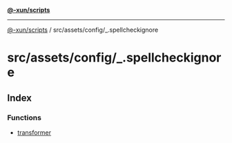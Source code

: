 [**@-xun/scripts**](../../../../README.md)

***

[@-xun/scripts](../../../../README.md) / src/assets/config/\_.spellcheckignore

# src/assets/config/\_.spellcheckignore

## Index

### Functions

- [transformer](functions/transformer.md)
